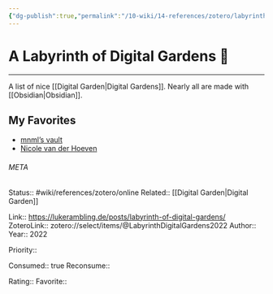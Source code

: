 ```yaml
---
{"dg-publish":true,"permalink":"/10-wiki/14-references/zotero/labyrinth-digital-gardens2022/"}
---
```


# A Labyrinth of Digital Gardens 🌱
---
A list of nice [[Digital Garden\|Digital Gardens]]. Nearly all are made with [[Obsidian\|Obsidian]].

## My Favorites
- [mnml’s vault](https://publish.obsidian.md/manuel)
- [Nicole van der Hoeven](https://notes.nicolevanderhoeven.com/)



###### META
Status:: #wiki/references/zotero/online
Related:: [[Digital Garden\|Digital Garden]]

Link:: https://lukerambling.de/posts/labyrinth-of-digital-gardens/
ZoteroLink:: zotero://select/items/@LabyrinthDigitalGardens2022
Author::
Year:: 2022

Priority:: 

Consumed:: true
Reconsume:: 

Rating:: 
Favorite:: 
